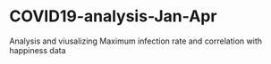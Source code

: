 # COVID19-analysis-Jan-Apr

Analysis and viusalizing Maximum infection rate and correlation with happiness data 
